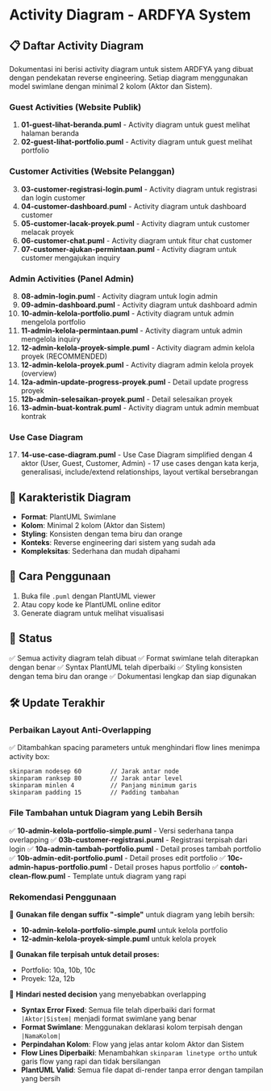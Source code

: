 # Activity Diagram - ARDFYA System

## 📋 **Daftar Activity Diagram**

Dokumentasi ini berisi activity diagram untuk sistem ARDFYA yang dibuat dengan pendekatan reverse engineering. Setiap diagram menggunakan model swimlane dengan minimal 2 kolom (Aktor dan Sistem).

### **Guest Activities (Website Publik)**
1. **01-guest-lihat-beranda.puml** - Activity diagram untuk guest melihat halaman beranda
2. **02-guest-lihat-portfolio.puml** - Activity diagram untuk guest melihat portfolio

### **Customer Activities (Website Pelanggan)**
3. **03-customer-registrasi-login.puml** - Activity diagram untuk registrasi dan login customer
4. **04-customer-dashboard.puml** - Activity diagram untuk dashboard customer
5. **05-customer-lacak-proyek.puml** - Activity diagram untuk customer melacak proyek
6. **06-customer-chat.puml** - Activity diagram untuk fitur chat customer
7. **07-customer-ajukan-permintaan.puml** - Activity diagram untuk customer mengajukan inquiry

### **Admin Activities (Panel Admin)**
8. **08-admin-login.puml** - Activity diagram untuk login admin
9. **09-admin-dashboard.puml** - Activity diagram untuk dashboard admin
10. **10-admin-kelola-portfolio.puml** - Activity diagram untuk admin mengelola portfolio
11. **11-admin-kelola-permintaan.puml** - Activity diagram untuk admin mengelola inquiry
12. **12-admin-kelola-proyek-simple.puml** - Activity diagram admin kelola proyek (RECOMMENDED)
13. **12-admin-kelola-proyek.puml** - Activity diagram admin kelola proyek (overview)
14. **12a-admin-update-progress-proyek.puml** - Detail update progress proyek
15. **12b-admin-selesaikan-proyek.puml** - Detail selesaikan proyek
16. **13-admin-buat-kontrak.puml** - Activity diagram untuk admin membuat kontrak

### **Use Case Diagram**
17. **14-use-case-diagram.puml** - Use Case Diagram simplified dengan 4 aktor (User, Guest, Customer, Admin) - 17 use cases dengan kata kerja, generalisasi, include/extend relationships, layout vertikal bersebrangan

## 🎯 **Karakteristik Diagram**

- **Format**: PlantUML Swimlane
- **Kolom**: Minimal 2 kolom (Aktor dan Sistem)
- **Styling**: Konsisten dengan tema biru dan orange
- **Konteks**: Reverse engineering dari sistem yang sudah ada
- **Kompleksitas**: Sederhana dan mudah dipahami

## 📝 **Cara Penggunaan**

1. Buka file `.puml` dengan PlantUML viewer
2. Atau copy kode ke PlantUML online editor
3. Generate diagram untuk melihat visualisasi

## 🔄 **Status**

✅ Semua activity diagram telah dibuat
✅ Format swimlane telah diterapkan dengan benar
✅ Syntax PlantUML telah diperbaiki
✅ Styling konsisten dengan tema biru dan orange
✅ Dokumentasi lengkap dan siap digunakan

## 🛠️ **Update Terakhir**

### **Perbaikan Layout Anti-Overlapping**
✅ Ditambahkan spacing parameters untuk menghindari flow lines menimpa activity box:
```
skinparam nodesep 60        // Jarak antar node
skinparam ranksep 80        // Jarak antar level
skinparam minlen 4          // Panjang minimum garis
skinparam padding 15        // Padding tambahan
```

### **File Tambahan untuk Diagram yang Lebih Bersih**
✅ **10-admin-kelola-portfolio-simple.puml** - Versi sederhana tanpa overlapping
✅ **03b-customer-registrasi.puml** - Registrasi terpisah dari login
✅ **10a-admin-tambah-portfolio.puml** - Detail proses tambah portfolio
✅ **10b-admin-edit-portfolio.puml** - Detail proses edit portfolio
✅ **10c-admin-hapus-portfolio.puml** - Detail proses hapus portfolio
✅ **contoh-clean-flow.puml** - Template untuk diagram yang rapi

### **Rekomendasi Penggunaan**
🎯 **Gunakan file dengan suffix "-simple"** untuk diagram yang lebih bersih:
   - **10-admin-kelola-portfolio-simple.puml** untuk kelola portfolio
   - **12-admin-kelola-proyek-simple.puml** untuk kelola proyek

🎯 **Gunakan file terpisah untuk detail proses:**
   - Portfolio: 10a, 10b, 10c
   - Proyek: 12a, 12b

🎯 **Hindari nested decision** yang menyebabkan overlapping

- **Syntax Error Fixed**: Semua file telah diperbaiki dari format `|Aktor|Sistem|` menjadi format swimlane yang benar
- **Format Swimlane**: Menggunakan deklarasi kolom terpisah dengan `|NamaKolom|`
- **Perpindahan Kolom**: Flow yang jelas antar kolom Aktor dan Sistem
- **Flow Lines Diperbaiki**: Menambahkan `skinparam linetype ortho` untuk garis flow yang rapi dan tidak bersilangan
- **PlantUML Valid**: Semua file dapat di-render tanpa error dengan tampilan yang bersih
